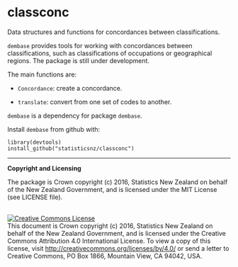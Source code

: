
# classconc

Data structures and functions for concordances between classifications.

`dembase` provides tools for working with concordances between classifications, such as classifications of occupations or geographical regions.  The package is still under development.

The main functions are:

* `Concordance`: create a concordance.

* `translate`: convert from one set of codes to another.


`dembase` is a dependency for package `dembase`.

Install `dembase` from github with:
```{r, echo = FALSE}
library(devtools)
install_github("statisticsnz/classconc")
```

---
__Copyright and Licensing__

The package is Crown copyright (c) 2016, Statistics New Zealand on behalf of the New Zealand Government, and is licensed under the MIT License (see LICENSE file).

<br /><a rel="license" href="http://creativecommons.org/licenses/by/4.0/"><img alt="Creative Commons License" style="border-width:0" src="https://i.creativecommons.org/l/by/4.0/88x31.png" /></a><br />This document is Crown copyright (c) 2016, Statistics New Zealand on behalf of the New Zealand Government, and is licensed under the Creative Commons Attribution 4.0 International License. To view a copy of this license, visit http://creativecommons.org/licenses/by/4.0/ or send a letter to Creative Commons, PO Box 1866, Mountain View, CA 94042, USA.
